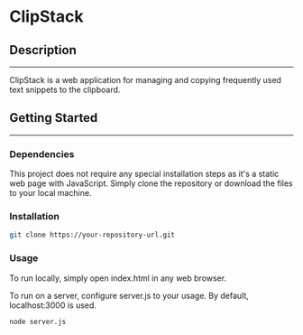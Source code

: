# ClipStack

## Description
---
ClipStack is a web application for managing and copying frequently used text snippets to the clipboard.

## Getting Started
---
### Dependencies

This project does not require any special installation steps as it's a static web page with JavaScript. Simply clone the repository or download the files to your local machine.

### Installation

```bash
git clone https://your-repository-url.git
```

### Usage

To run locally, simply open index.html in any web browser.

To run on a server, configure server.js to your usage. By default, localhost:3000 is used.
```bash
node server.js
```